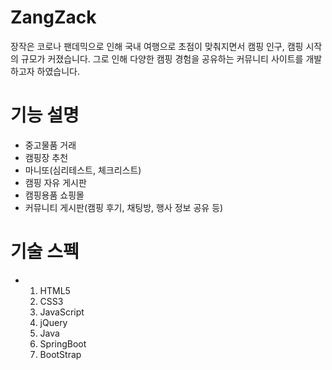 # ZangZack
  장작은 코로나 팬데믹으로 인해 국내 여행으로 초점이 맞춰지면서 캠핑 인구, 캠핑 시작의 규모가 커졌습니다. 그로 인해 다양한 캠핑 경험을 공유하는 커뮤니티 사이트를 개발하고자 하였습니다.

# 기능 설명
+ 중고물품 거래
+ 캠핑장 추천
+ 마니또(심리테스트, 체크리스트)
+ 캠핑 자유 게시판
+ 캠핑용품 쇼핑몰 
+ 커뮤니티 게시판(캠핑 후기, 채팅방, 행사 정보 공유 등)

# 기술 스펙
+ 1. HTML5
  2. CSS3
  3. JavaScript
  4. jQuery
  5. Java
  6. SpringBoot
  7. BootStrap
